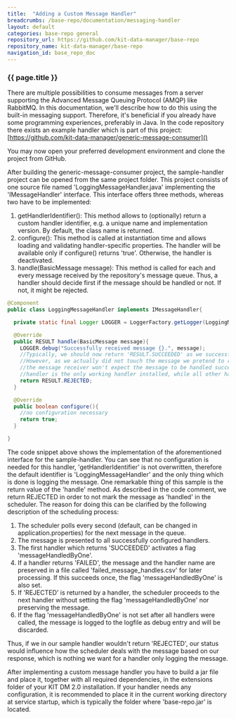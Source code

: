 ```yaml
---
title:  "Adding a Custom Message Handler"
breadcrumbs: /base-repo/documentation/messaging-handler
layout: default
categories: base-repo general
repository_url: https://github.com/kit-data-manager/base-repo
repository_name: kit-data-manager/base-repo
navigation_id: base_repo_doc
---
```


### {{ page.title }}

There are multiple possibilities to consume messages from a server supporting the Advanced Message Queuing Protocol (AMQP) like RabbitMQ. In this documentation, we'll describe how to do this using the built-in messaging support. 
Therefore, it's beneficial if you already have some programming experiences, preferably in Java. 
In the code repository there exists an example handler which is part of this project: [https://github.com/kit-data-manager/generic-message-consumer]()

You may now open your preferred development environment and clone the project from GitHub.

After building the generic-message-consumer project, the sample-handler project can be opened from the same project folder. This project consists of one source file named 'LoggingMessageHandler.java' implementing the 'IMessageHandler' interface. 
This interface offers three methods, whereas two have to be implemented: 

1. getHandlerIdentifier(): This method allows to (optionally) return a custom handler identifier, e.g. a unique name and implementation version. By default, the class name is returned.
2. configure(): This method is called at instantiation time and allows loading and validating handler-specific properties. The handler will be available only if configure() returns 'true'. Otherwise, the handler is deactivated.
3. handle(BasicMessage message): This method is called for each and every message received by the repository's message queue. Thus, a handler should decide first if the message should be handled or not. If not, it might be rejected.

```java
@Component
public class LoggingMessageHandler implements IMessageHandler{

  private static final Logger LOGGER = LoggerFactory.getLogger(LoggingMessageHandler.class);

  @Override
  public RESULT handle(BasicMessage message){
    LOGGER.debug("Successfully received message {}.", message);
	//Typically, we should now return 'RESULT.SUCCEEDED' as we successfully processed the message.
    //However, as we actually did not touch the message we pretend to reject the message. Thus, 
    //the message receiver won't expect the message to be handled successfully if this sample
    //handler is the only working handler installed, while all other handlers are failing.
    return RESULT.REJECTED;
  }

  @Override
  public boolean configure(){
    //no configuration necessary
    return true;
  }

}
```

The code snippet above shows the implementation of the aforementioned interface for the sample-handler. You can see that no configuration is needed for this handler, 'getHandlerIdentifier' is not overwritten, therefore the default identifier
is 'LoggingMessageHandler' and the only thing which is done is logging the message. One remarkable thing of this sample is the return value of the 'handle' method. As described in the code comment, we return REJECTED in order to not mark the 
message as 'handled' in the scheduler. The reason for doing this can be clarified by the following description of the scheduling process:

1. The scheduler polls every second (default, can be changed in application.properties) for the next message in the queue.
2. The message is presented to all successfully configured handlers.
3. The first handler which returns 'SUCCEEDED' activates a flag 'messageHandledByOne'. 
4. If a handler returns 'FAILED', the message and the handler name are preserved in a file called 'failed_message_handles.csv' for later processing. If this succeeds once, the flag 'messageHandledByOne' is also set.
5. If 'REJECTED' is returned by a handler, the scheduler proceeds to the next handler without setting the flag 'messageHandledByOne' nor preserving the message.
6. If the flag 'messageHandledByOne' is not set after all handlers were called, the message is logged to the logfile as debug entry and will be discarded.

Thus, if we in our sample handler wouldn't return 'REJECTED', our status would influence how the scheduler deals with the message based on our response, which is nothing we want for a handler only logging the message.

After implementing a custom message handler you have to build a jar file and place it, together with all required dependencies, in the extensions folder of your KIT DM 2.0 installation. If your handler needs any configuration, 
it is recommended to place it in the current working directory at service startup, which is typically the folder where 'base-repo.jar' is located.
